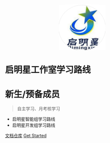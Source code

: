 <!-- _coverpage.md -->


<div align="center" style="border-radius:1000%; overflow:hidden;">
<img src=/image/qmx_head.png width=30% />
</div>


# 启明星工作室学习路线

# 新生/预备成员

> 自主学习、月考核学习

- 启明星智能组学习路线
- 启明星开发组学习路线

[文档仓库](https://github.com/tastynoob/QMXDOC)
[Get Started](http://localhost:3000/#/md/start)